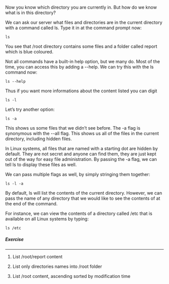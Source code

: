 Now you know which directory you are currently in. But how do we know what is in this directory?

We can ask our server what files and directories are in the current directory with a command called ls. Type it in at the command prompt now:

`ls`

You see that /root directory contains some files and a folder called report which is blue coloured.

Not all commands have a built-in help option, but we many do. Most of the time, you can access this by adding a --help. We can try this with the ls command now:

`ls --help`

Thus if you want more informations about the content listed you can digit 

`ls -l`

Let’s try another option:

`ls -a`

This shows us some files that we didn’t see before. The -a flag is synonymous with the --all flag. This shows us all of the files in the current directory, including hidden files.

In Linux systems, all files that are named with a starting dot are hidden by default. They are not secret and anyone can find them, they are just kept out of the way for easy file administration. By passing the -a flag, we can tell ls to display these files as well.

We can pass multiple flags as well, by simply stringing them together:

`ls -l -a`

By default, ls will list the contents of the current directory. However, we can pass the name of any directory that we would like to see the contents of at the end of the command.

For instance, we can view the contents of a directory called /etc that is available on all Linux systems by typing:

`ls /etc`

##### Exercise
________

1. List /root/report content

2. List only directories names into /root folder

3. List /root content, ascending sorted by modification time
